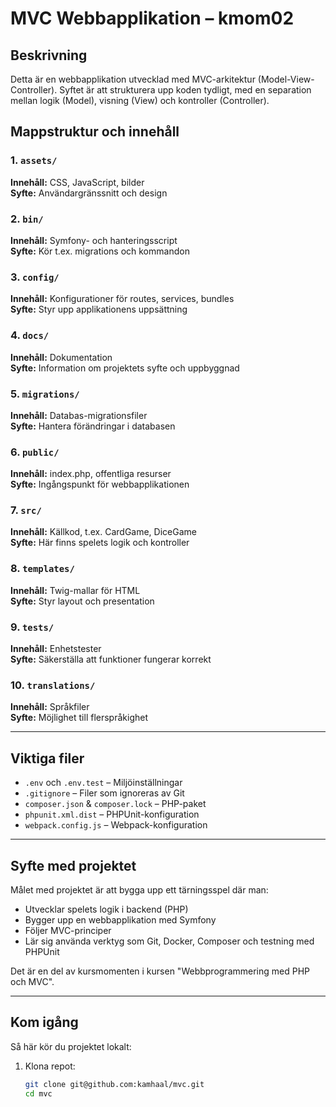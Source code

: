 # MVC Webbapplikation – kmom02

## Beskrivning

Detta är en webbapplikation utvecklad med MVC-arkitektur (Model-View-Controller). Syftet är att strukturera upp koden tydligt, med en separation mellan logik (Model), visning (View) och kontroller (Controller).

## Mappstruktur och innehåll

### 1. `assets/`
**Innehåll:** CSS, JavaScript, bilder  
**Syfte:** Användargränssnitt och design

### 2. `bin/`
**Innehåll:** Symfony- och hanteringsscript  
**Syfte:** Kör t.ex. migrations och kommandon

### 3. `config/`
**Innehåll:** Konfigurationer för routes, services, bundles  
**Syfte:** Styr upp applikationens uppsättning

### 4. `docs/`
**Innehåll:** Dokumentation  
**Syfte:** Information om projektets syfte och uppbyggnad

### 5. `migrations/`
**Innehåll:** Databas-migrationsfiler  
**Syfte:** Hantera förändringar i databasen

### 6. `public/`
**Innehåll:** index.php, offentliga resurser  
**Syfte:** Ingångspunkt för webbapplikationen

### 7. `src/`
**Innehåll:** Källkod, t.ex. CardGame, DiceGame  
**Syfte:** Här finns spelets logik och kontroller

### 8. `templates/`
**Innehåll:** Twig-mallar för HTML  
**Syfte:** Styr layout och presentation

### 9. `tests/`
**Innehåll:** Enhetstester  
**Syfte:** Säkerställa att funktioner fungerar korrekt

### 10. `translations/`
**Innehåll:** Språkfiler  
**Syfte:** Möjlighet till flerspråkighet

---

## Viktiga filer

- `.env` och `.env.test` – Miljöinställningar
- `.gitignore` – Filer som ignoreras av Git
- `composer.json` & `composer.lock` – PHP-paket
- `phpunit.xml.dist` – PHPUnit-konfiguration
- `webpack.config.js` – Webpack-konfiguration

---

## Syfte med projektet

Målet med projektet är att bygga upp ett tärningsspel där man:

- Utvecklar spelets logik i backend (PHP)
- Bygger upp en webbapplikation med Symfony
- Följer MVC-principer
- Lär sig använda verktyg som Git, Docker, Composer och testning med PHPUnit

Det är en del av kursmomenten i kursen "Webbprogrammering med PHP och MVC".

---

## Kom igång

Så här kör du projektet lokalt:

1. Klona repot:
   ```bash
   git clone git@github.com:kamhaal/mvc.git
   cd mvc
